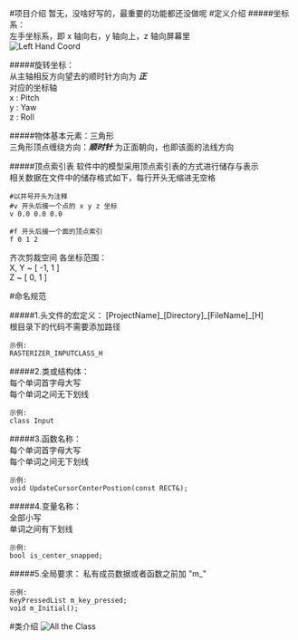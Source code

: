 #项目介绍
暂无，没啥好写的，最重要的功能都还没做呢
#定义介绍
#####坐标系：  
左手坐标系，即 x 轴向右，y 轴向上，z 轴向屏幕里  
![Left Hand Coord](http://139.129.34.47/reference/pic/lefthandcoord.jpg)  

#####旋转坐标：  
从主轴相反方向望去的顺时针方向为 ___正___  
对应的坐标轴  
x : Pitch  
y : Yaw  
z : Roll  

#####物体基本元素：三角形  
三角形顶点缠绕方向：___顺时针___ 为正面朝向，也即该面的法线方向  

#####顶点索引表
软件中的模型采用顶点索引表的方式进行储存与表示  
相关数据在文件中的储存格式如下，每行开头无缩进无空格
	
	#以井号开头为注释
	#v 开头后接一个点的 x y z 坐标
	v 0.0 0.0 0.0

	#f 开头后接一个面的顶点索引
	f 0 1 2


齐次剪裁空间 各坐标范围：  
X, Y ~ [ -1, 1 ]  
Z ~ [ 0, 1 ]
  
#命名规范

#####1.头文件的宏定义：
[ProjectName]\_[Directory]\_[FileName]\_[H]   
根目录下的代码不需要添加路径 

	示例:
	RASTERIZER_INPUTCLASS_H
	
#####2.类或结构体：  
每个单词首字母大写  
每个单词之间无下划线
	
	示例:
	class Input

#####3.函数名称：  
每个单词首字母大写  
每个单词之间无下划线

	示例:
	void UpdateCursorCenterPostion(const RECT&);

#####4.变量名称：  
全部小写  
单词之间有下划线  

	示例:
	bool is_center_snapped;

#####5.全局要求：
私有成员数据或者函数之前加 "m\_"  

	示例:
	KeyPressedList m_key_pressed;
	void m_Initial();

#类介绍
![All the Class](http://139.129.34.47/reference/pic/ClassDiagram.png)
